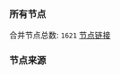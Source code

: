 ### 所有节点
合并节点总数: `1621`
[节点链接](https://raw.githubusercontent.com/rzhy1/11/master/sub/sub_merge_base64.txt)

### 节点来源